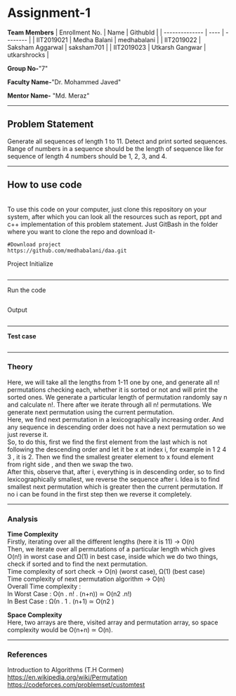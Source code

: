 # Assignment-1

**Team Members**
|   Enrollment No.  |   Name   | GithubId |
|   --------------  |   ----   | -------- |
|    IIT2019021  |   Medha Balani | medhabalani |
|    IIT2019022  |   Saksham Aggarwal | saksham701 | 
|    IIT2019023  |   Utkarsh Gangwar | utkarshrocks  |

**Group No-**"7"

**Faculty Name-**"Dr. Mohammed Javed"

**Mentor Name-** "Md. Meraz"

---
## Problem Statement
Generate all sequences of length 1 to 11. Detect and print sorted sequences. Range of numbers in a sequence should be the length of sequence like for sequence of length 4 numbers should be 1, 2, 3, and 4. 

---
## How to use code
<br> To use this code on your computer, just clone this repository on your system, after which you can look all the resources such as report, ppt and c++ implementation of this problem statement. Just GitBash in the folder where you want to clone the repo and download it-
```
#Download project
https://github.com/medhabalani/daa.git

```
Project Initialize 
```

```
---

Run the code
```

```
Output
```

```
---

**Test case**


```

```

---

### Theory
Here, we will take all the lengths from 1-11 one by one, and generate all n! permutations checking each, whether it is sorted or not and will print the sorted ones. We generate a particular length of permutation randomly say n and calculate n!. There after we iterate through all n! permutations. We generate next permutation using the current permutation.<br>
Here, we find next permutation in a lexicographically increasing order. And any sequence in descending order does not have a next permutation so we just reverse it.<br>
So, to do this, first we find the first element from the last which is not following the descending order and let it be x at index i, for example in 1 2 4 3 , it is 2. Then we find the smallest greater element to x found element from right side , and then we swap the two.<br>
After this, observe that, after i, everything is in descending order, so to find lexicographically smallest, we reverse the sequence after i. 
Idea is to find smallest next permutation which is greater then the current permutation.
If no i can be found in the first step then we reverse it completely.



---

### Analysis

**Time Complexity**
<br>
Firstly, iterating over all the different lengths (here it is 11) -> O(n)<br>
Then, we iterate over all permutations of a particular length which gives O(n!) in worst case and Ω(1) in best case, inside which we do two things, check if sorted and to find the next permutation.<br>
Time complexity of sort check -> O(n) (worst case), Ω(1) (best case)<br>
Time complexity of next permutation algorithm -> O(n)<br>
Overall Time complexity :   
In Worst Case : O(n . n! . (n+n)) ≃ O(n2 .n!)
<br>In Best Case : Ω(n . 1 . (n+1) ≃ O(n2 )


**Space Complexity**
<br>Here, two arrays are there, visited array and permutation array, so space complexity would be O(n+n) ≃ O(n).


---

### References

Introduction to Algorithms (T.H Cormen)<br>
https://en.wikipedia.org/wiki/Permutation<br>
https://codeforces.com/problemset/customtest
